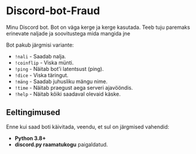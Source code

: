 # Discord-bot-Fraud

Minu Discord bot. Bot on väga kerge ja kerge kasutada. Teeb tuju paremaks erinevate naljade ja soovitustega mida mangida jne


Bot pakub järgmisi variante:

- `!nali` - Saadab nalja.
- `!coinflip` - Viska münti.
- `!ping` - Näitab bot'i latentsust (ping).
- `!dice` - Viska täringut.
- `!mäng` - Saadab juhusliku mängu nime.
- `!time` - Näitab praegust aega serveri ajavööndis.
- `!help` - Näitab kõiki saadaval olevaid käske.

## Eeltingimused

Enne kui saad boti käivitada, veendu, et sul on järgmised vahendid:

- **Python 3.8+**
- **discord.py raamatukogu** paigaldatud.


